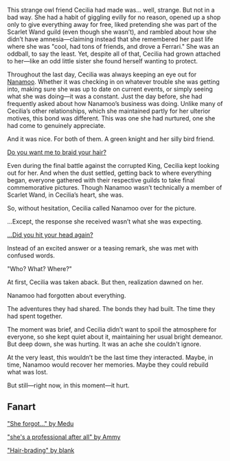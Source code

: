 <!-- title: Oh, She Forgot... -->

This strange owl friend Cecilia had made was… well, strange. But not in a bad way. She had a habit of giggling evilly for no reason, opened up a shop only to give everything away for free, liked pretending she was part of the Scarlet Wand guild (even though she wasn’t), and rambled about how she didn’t have amnesia—claiming instead that she remembered her past life where she was "cool, had tons of friends, and drove a Ferrari." She was an oddball, to say the least. Yet, despite all of that, Cecilia had grown attached to her—like an odd little sister she found herself wanting to protect.

Throughout the last day, Cecilia was always keeping an eye out for [Nanamoo](https://www.youtube.com/live/4co7VDSYTqU?feature=shared&t=2207). Whether it was checking in on whatever trouble she was getting into, making sure she was up to date on current events, or simply seeing what she was doing—it was a constant. Just the day before, she had frequently asked about how Nanamoo’s business was doing. Unlike many of Cecilia’s other relationships, which she maintained partly for her ulterior motives, this bond was different. This was one she had nurtured, one she had come to genuinely appreciate.

And it was nice. For both of them. A green knight and her silly bird friend.

[Do you want me to braid your hair?](#embed:https://www.youtube.com/live/4co7VDSYTqU?feature=shared&t=5935)

Even during the final battle against the corrupted King, Cecilia kept looking out for her. And when the dust settled, getting back to where everything began, everyone gathered with their respective guilds to take final commemorative pictures. Though Nanamoo wasn’t technically a member of Scarlet Wand, in Cecilia’s heart, she was.

So, without hesitation, Cecilia called Nanamoo over for the picture.

...Except, the response she received wasn’t what she was expecting.

[...Did you hit your head again?](#embed:https://www.youtube.com/live/4co7VDSYTqU?feature=shared&t=9919)

Instead of an excited answer or a teasing remark, she was met with confused words.

"Who? What? Where?"

At first, Cecilia was taken aback. But then, realization dawned on her.

Nanamoo had forgotten about everything.

The adventures they had shared. The bonds they had built. The time they had spent together.

The moment was brief, and Cecilia didn’t want to spoil the atmosphere for everyone, so she kept quiet about it, maintaining her usual bright demeanor. But deep down, she was hurting. It was an ache she couldn't ignore.

At the very least, this wouldn’t be the last time they interacted. Maybe, in time, Nanamoo would recover her memories. Maybe they could rebuild what was lost.

But still—right now, in this moment—it hurt.

## Fanart

["She forgot..." by Medu](https://x.com/Medu_Yusa/status/1832886978574234063)

["she's a professional after all" by Ammy](https://x.com/Ammiietty/status/1832638322503463219)

["Hair-brading" by blank](https://x.com/blankworks_/status/1835045286823035138)

